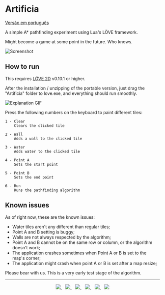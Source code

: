 # Artificia

<a href="./README-PT.md">Versão em português</a>

A simple A* pathfinding experiment using Lua's LÖVE framework.

Might become a game at some point in the future. Who knows.

![Screenshot](http://i.avll.ml/00009.png)

## How to run

This requires [LÖVE 2D](http://love2d.org/) v0.10.1 or higher.

After the installation / unzipping of the portable version, just drag the "Artificia"
folder to love.exe, and everything should run smoothly.

![Explanation GIF](http://i.avll.ml/00007.gif)

Press the following numbers on the keyboard to paint different tiles:

```
1 - Clear
    Clears the clicked tile

2 - Wall
    Adds a wall to the clicked tile

3 - Water
    Adds water to the clicked tile

4 - Point A
    Sets the start point

5 - Point B
    Sets the end point

6 - Run
    Runs the pathfinding algorithm
```

## Known issues

As of right now, these are the known issues:

* Water tiles aren't any different than regular tiles;
* Point A and B setting is buggy;
* Walls are not always respected by the algorithm;
* Point A and B cannot be on the same row or column, or the algorithm doesn't work;
* The application crashes sometimes when Point A or B is set to the map's corner;
* The application might crash when point A or B is set after a map resize;

Please bear with us. This is a very early test stage of the algorithm.

<hr/>

<p align="center">
<a title="Fabieli Helena" target="_blank" href="http://github.com/FabieliHelena">
    <img src="https://avatars0.githubusercontent.com/u/11227629?s=50"/>
</a>&nbsp;&nbsp;
<a title="João Ricardo" target="_blank" href="http://github.com/JRFLGA">
    <img src="https://avatars0.githubusercontent.com/u/3507471?s=50"/>
</a>&nbsp;&nbsp;
<a title="Matheus Avellar" target="_blank" href="http://github.com/MatheusAvellar">
    <img src="https://avatars0.githubusercontent.com/u/1719996?s=50"/>
</a>&nbsp;&nbsp;
<a title="Milena Crivella" target="_blank" href="http://github.com/MilenaCrivella">
    <img src="https://avatars0.githubusercontent.com/u/9369529?s=50"/>
</a>&nbsp;&nbsp;
<a title="Thiago do Prado" target="_blank" href="http://github.com/PradoTPS">
    <img src="https://avatars0.githubusercontent.com/u/11035000?s=50"/>
</a>&nbsp;&nbsp;
<a title="Thiago Torres" target="_blank" href="http://github.com/ThiagoZx">
    <img src="https://avatars0.githubusercontent.com/u/11080794?s=50"/>
</a>
</p>
